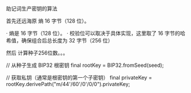 助记词生产密钥的算法

首先还远海原   熵 16 字节（128 位）。

·  熵是 16 字节（128 位）。
·  校验位可以取决于具体实现，这里取了 16 字节的哈希值，确保组合后总长度为 32 字节（256 位）


然后 计算种子256位数。。。

// 从种子生成 BIP32 根密钥
final rootKey = BIP32.fromSeed(seed);

// 获取私钥（通常是根密钥的第一个子密钥）
final privateKey = rootKey.derivePath("m/44'/60'/0'/0/0").privateKey;

